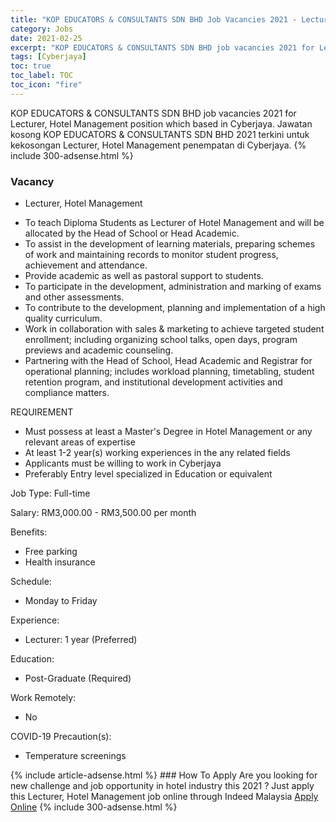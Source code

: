 ```yaml
---
title: "KOP EDUCATORS & CONSULTANTS SDN BHD Job Vacancies 2021 - Lecturer, Hotel Management" 
category: Jobs 
date: 2021-02-25 
excerpt: "KOP EDUCATORS & CONSULTANTS SDN BHD job vacancies 2021 for Lecturer, Hotel Management position which based in Cyberjaya. Jawatan kosong KOP EDUCATORS & CONSULTANTS SDN BHD 2021 terkini untuk kekosongan Lecturer, Hotel Management penempatan di Cyberjaya" 
tags: [Cyberjaya] 
toc: true 
toc_label: TOC 
toc_icon: "fire" 
--- 
```


KOP EDUCATORS & CONSULTANTS SDN BHD job vacancies 2021 for Lecturer, Hotel Management position which based in Cyberjaya. Jawatan kosong KOP EDUCATORS & CONSULTANTS SDN BHD 2021 terkini untuk kekosongan Lecturer, Hotel Management penempatan di Cyberjaya. 
{% include 300-adsense.html %} 
### Vacancy 
- Lecturer, Hotel Management 
<div><ul><li>To teach Diploma Students as Lecturer of Hotel Management and will be allocated by the Head of School or Head Academic.</li><li>To assist in the development of learning materials, preparing schemes of work and maintaining records to monitor student progress, achievement and attendance.</li><li>Provide academic as well as pastoral support to students.</li><li>To participate in the development, administration and marking of exams and other assessments.</li><li>To contribute to the development, planning and implementation of a high quality curriculum.</li><li>Work in collaboration with sales &amp; marketing to achieve targeted student enrollment; including organizing school talks, open days, program previews and academic counseling.</li><li>Partnering with the Head of School, Head Academic and Registrar for operational planning; includes workload planning, timetabling, student retention program, and institutional development activities and compliance matters.</li></ul><p>REQUIREMENT</p><ul><li>Must possess at least a Master's Degree in Hotel Management or any relevant areas of expertise</li><li>At least 1-2 year(s) working experiences in the any related fields</li><li>Applicants must be willing to work in Cyberjaya</li><li>Preferably Entry level specialized in Education or equivalent</li></ul><p>Job Type: Full-time</p><p>Salary: RM3,000.00 - RM3,500.00 per month</p><p>Benefits:</p><ul><li>Free parking</li><li>Health insurance</li></ul><p>Schedule:</p><ul><li>Monday to Friday</li></ul><p>Experience:</p><ul><li>Lecturer: 1 year (Preferred)</li></ul><p>Education:</p><ul><li>Post-Graduate (Required)</li></ul><p>Work Remotely:</p><ul><li>No</li></ul><p>COVID-19 Precaution(s):</p><ul><li>Temperature screenings</li></ul></div> 
{% include article-adsense.html %} 
### How To Apply 
Are you looking for new challenge and job opportunity in hotel industry this 2021 ?
Just apply this Lecturer, Hotel Management job online through Indeed Malaysia 
<a href="https://malaysia.indeed.com/viewjob?jk=46a0eeb1efea13b8" class="btn btn--info" target="_blank" rel="nofollow noopenner">Apply Online</a> 
{% include 300-adsense.html %} 